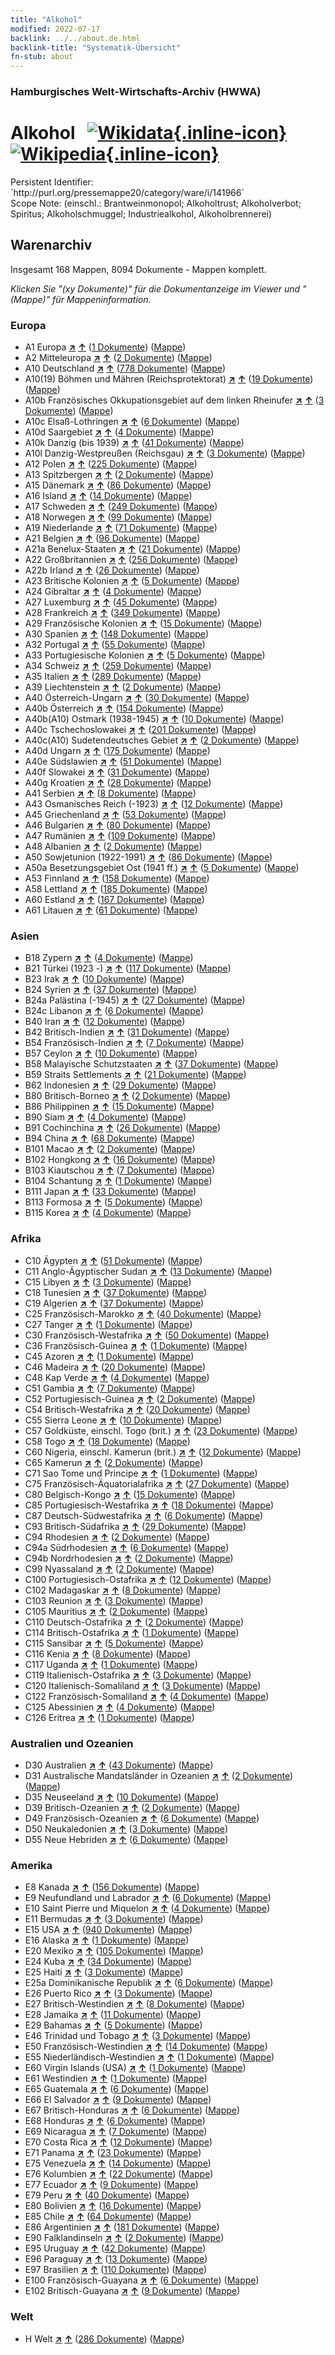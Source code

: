 ```yaml
---
title: "Alkohol"
modified: 2022-07-17
backlink: ../../about.de.html
backlink-title: "Systematik-Übersicht"
fn-stub: about
---
```


### Hamburgisches Welt-Wirtschafts-Archiv (HWWA)

# Alkohol &#160; [![Wikidata](/images/Wikidata-logo.svg "Wikidata"){.inline-icon}](http://www.wikidata.org/entity/Q154) [![Wikipedia](/images/Wikipedia-W.svg "Wikipedia"){.inline-icon}](https://de.wikipedia.org/wiki/Alkoholisches_Getr%C3%A4nk)

<div class="hint">Persistent Identifier: `http://purl.org/pressemappe20/category/ware/i/141966`</div>

<div class="hint">
Scope Note: (einschl.: Brantweinmonopol; Alkoholtrust; Alkoholverbot; Spiritus; Alkoholschmuggel; Industriealkohol, Alkoholbrennerei)
</div>





## Warenarchiv




Insgesamt 168 Mappen, 8094 Dokumente - Mappen komplett.

_Klicken Sie "(xy Dokumente)" für die Dokumentanzeige im Viewer und "(Mappe)" für Mappeninformation._




### Europa

- A1 Europa [**&nearr;**](../../../geo/i/140892/about.de.html "Europa (alle Mappen)") [**&uarr;**](../../../geo/about.de.html#A1 "Ländersystematik") (<a href="https://pm20.zbw.eu/iiifview/folder/wa/141966,140892" title="über: Alkohol : Europa" target="_blank">1 Dokumente</a>) ([Mappe](../../../../folder/wa/1419xx/141966/1408xx/140892/about.de.html))
- A2 Mitteleuropa [**&nearr;**](../../../geo/i/140895/about.de.html "Mitteleuropa (alle Mappen)") [**&uarr;**](../../../geo/about.de.html#A2 "Ländersystematik") (<a href="https://pm20.zbw.eu/iiifview/folder/wa/141966,140895" title="über: Alkohol : Mitteleuropa" target="_blank">2 Dokumente</a>) ([Mappe](../../../../folder/wa/1419xx/141966/1408xx/140895/about.de.html))
- A10 Deutschland [**&nearr;**](../../../geo/i/126128/about.de.html "Deutschland (alle Mappen)") [**&uarr;**](../../../geo/about.de.html#A10 "Ländersystematik") (<a href="https://pm20.zbw.eu/iiifview/folder/wa/141966,126128" title="über: Alkohol : Deutschland" target="_blank">778 Dokumente</a>) ([Mappe](../../../../folder/wa/1419xx/141966/1261xx/126128/about.de.html))
- A10(19) Böhmen und Mähren (Reichsprotektorat) [**&nearr;**](../../../geo/i/140098/about.de.html "Böhmen und Mähren (Reichsprotektorat) (alle Mappen)") [**&uarr;**](../../../geo/about.de.html#A10(19) "Ländersystematik") (<a href="https://pm20.zbw.eu/iiifview/folder/wa/141966,140098" title="über: Alkohol : Böhmen und Mähren (Reichsprotektorat)" target="_blank">19 Dokumente</a>) ([Mappe](../../../../folder/wa/1419xx/141966/1400xx/140098/about.de.html))
- A10b Französisches Okkupationsgebiet auf dem linken Rheinufer [**&nearr;**](../../../geo/i/140934/about.de.html "Französisches Okkupationsgebiet auf dem linken Rheinufer (alle Mappen)") [**&uarr;**](../../../geo/about.de.html#A10b "Ländersystematik") (<a href="https://pm20.zbw.eu/iiifview/folder/wa/141966,140934" title="über: Alkohol : Französisches Okkupationsgebiet auf dem linken Rheinufer" target="_blank">3 Dokumente</a>) ([Mappe](../../../../folder/wa/1419xx/141966/1409xx/140934/about.de.html))
- A10c Elsaß-Lothringen [**&nearr;**](../../../geo/i/140937/about.de.html "Elsaß-Lothringen (alle Mappen)") [**&uarr;**](../../../geo/about.de.html#A10c "Ländersystematik") (<a href="https://pm20.zbw.eu/iiifview/folder/wa/141966,140937" title="über: Alkohol : Elsaß-Lothringen" target="_blank">6 Dokumente</a>) ([Mappe](../../../../folder/wa/1419xx/141966/1409xx/140937/about.de.html))
- A10d Saargebiet [**&nearr;**](../../../geo/i/140938/about.de.html "Saargebiet (alle Mappen)") [**&uarr;**](../../../geo/about.de.html#A10d "Ländersystematik") (<a href="https://pm20.zbw.eu/iiifview/folder/wa/141966,140938" title="über: Alkohol : Saargebiet" target="_blank">4 Dokumente</a>) ([Mappe](../../../../folder/wa/1419xx/141966/1409xx/140938/about.de.html))
- A10k Danzig (bis 1939) [**&nearr;**](../../../geo/i/140944/about.de.html "Danzig (bis 1939) (alle Mappen)") [**&uarr;**](../../../geo/about.de.html#A10k "Ländersystematik") (<a href="https://pm20.zbw.eu/iiifview/folder/wa/141966,140944" title="über: Alkohol : Danzig (bis 1939)" target="_blank">41 Dokumente</a>) ([Mappe](../../../../folder/wa/1419xx/141966/1409xx/140944/about.de.html))
- A10l Danzig-Westpreußen (Reichsgau) [**&nearr;**](../../../geo/i/140946/about.de.html "Danzig-Westpreußen (Reichsgau) (alle Mappen)") [**&uarr;**](../../../geo/about.de.html#A10l "Ländersystematik") (<a href="https://pm20.zbw.eu/iiifview/folder/wa/141966,140946" title="über: Alkohol : Danzig-Westpreußen (Reichsgau)" target="_blank">3 Dokumente</a>) ([Mappe](../../../../folder/wa/1419xx/141966/1409xx/140946/about.de.html))
- A12 Polen [**&nearr;**](../../../geo/i/140962/about.de.html "Polen (alle Mappen)") [**&uarr;**](../../../geo/about.de.html#A12 "Ländersystematik") (<a href="https://pm20.zbw.eu/iiifview/folder/wa/141966,140962" title="über: Alkohol : Polen" target="_blank">225 Dokumente</a>) ([Mappe](../../../../folder/wa/1419xx/141966/1409xx/140962/about.de.html))
- A13 Spitzbergen [**&nearr;**](../../../geo/i/140963/about.de.html "Spitzbergen (alle Mappen)") [**&uarr;**](../../../geo/about.de.html#A13 "Ländersystematik") (<a href="https://pm20.zbw.eu/iiifview/folder/wa/141966,140963" title="über: Alkohol : Spitzbergen" target="_blank">2 Dokumente</a>) ([Mappe](../../../../folder/wa/1419xx/141966/1409xx/140963/about.de.html))
- A15 Dänemark [**&nearr;**](../../../geo/i/141739/about.de.html "Dänemark (alle Mappen)") [**&uarr;**](../../../geo/about.de.html#A15 "Ländersystematik") (<a href="https://pm20.zbw.eu/iiifview/folder/wa/141966,141739" title="über: Alkohol : Dänemark" target="_blank">86 Dokumente</a>) ([Mappe](../../../../folder/wa/1419xx/141966/1417xx/141739/about.de.html))
- A16 Island [**&nearr;**](../../../geo/i/140967/about.de.html "Island (alle Mappen)") [**&uarr;**](../../../geo/about.de.html#A16 "Ländersystematik") (<a href="https://pm20.zbw.eu/iiifview/folder/wa/141966,140967" title="über: Alkohol : Island" target="_blank">14 Dokumente</a>) ([Mappe](../../../../folder/wa/1419xx/141966/1409xx/140967/about.de.html))
- A17 Schweden [**&nearr;**](../../../geo/i/140968/about.de.html "Schweden (alle Mappen)") [**&uarr;**](../../../geo/about.de.html#A17 "Ländersystematik") (<a href="https://pm20.zbw.eu/iiifview/folder/wa/141966,140968" title="über: Alkohol : Schweden" target="_blank">249 Dokumente</a>) ([Mappe](../../../../folder/wa/1419xx/141966/1409xx/140968/about.de.html))
- A18 Norwegen [**&nearr;**](../../../geo/i/140969/about.de.html "Norwegen (alle Mappen)") [**&uarr;**](../../../geo/about.de.html#A18 "Ländersystematik") (<a href="https://pm20.zbw.eu/iiifview/folder/wa/141966,140969" title="über: Alkohol : Norwegen" target="_blank">99 Dokumente</a>) ([Mappe](../../../../folder/wa/1419xx/141966/1409xx/140969/about.de.html))
- A19 Niederlande [**&nearr;**](../../../geo/i/140970/about.de.html "Niederlande (alle Mappen)") [**&uarr;**](../../../geo/about.de.html#A19 "Ländersystematik") (<a href="https://pm20.zbw.eu/iiifview/folder/wa/141966,140970" title="über: Alkohol : Niederlande" target="_blank">71 Dokumente</a>) ([Mappe](../../../../folder/wa/1419xx/141966/1409xx/140970/about.de.html))
- A21 Belgien [**&nearr;**](../../../geo/i/140972/about.de.html "Belgien (alle Mappen)") [**&uarr;**](../../../geo/about.de.html#A21 "Ländersystematik") (<a href="https://pm20.zbw.eu/iiifview/folder/wa/141966,140972" title="über: Alkohol : Belgien" target="_blank">96 Dokumente</a>) ([Mappe](../../../../folder/wa/1419xx/141966/1409xx/140972/about.de.html))
- A21a Benelux-Staaten [**&nearr;**](../../../geo/i/140973/about.de.html "Benelux-Staaten (alle Mappen)") [**&uarr;**](../../../geo/about.de.html#A21a "Ländersystematik") (<a href="https://pm20.zbw.eu/iiifview/folder/wa/141966,140973" title="über: Alkohol : Benelux-Staaten" target="_blank">21 Dokumente</a>) ([Mappe](../../../../folder/wa/1419xx/141966/1409xx/140973/about.de.html))
- A22 Großbritannien [**&nearr;**](../../../geo/i/140974/about.de.html "Großbritannien (alle Mappen)") [**&uarr;**](../../../geo/about.de.html#A22 "Ländersystematik") (<a href="https://pm20.zbw.eu/iiifview/folder/wa/141966,140974" title="über: Alkohol : Großbritannien" target="_blank">256 Dokumente</a>) ([Mappe](../../../../folder/wa/1419xx/141966/1409xx/140974/about.de.html))
- A22b Irland [**&nearr;**](../../../geo/i/140976/about.de.html "Irland (alle Mappen)") [**&uarr;**](../../../geo/about.de.html#A22b "Ländersystematik") (<a href="https://pm20.zbw.eu/iiifview/folder/wa/141966,140976" title="über: Alkohol : Irland" target="_blank">26 Dokumente</a>) ([Mappe](../../../../folder/wa/1419xx/141966/1409xx/140976/about.de.html))
- A23 Britische Kolonien [**&nearr;**](../../../geo/i/140978/about.de.html "Britische Kolonien (alle Mappen)") [**&uarr;**](../../../geo/about.de.html#A23 "Ländersystematik") (<a href="https://pm20.zbw.eu/iiifview/folder/wa/141966,140978" title="über: Alkohol : Britische Kolonien" target="_blank">5 Dokumente</a>) ([Mappe](../../../../folder/wa/1419xx/141966/1409xx/140978/about.de.html))
- A24 Gibraltar [**&nearr;**](../../../geo/i/140979/about.de.html "Gibraltar (alle Mappen)") [**&uarr;**](../../../geo/about.de.html#A24 "Ländersystematik") (<a href="https://pm20.zbw.eu/iiifview/folder/wa/141966,140979" title="über: Alkohol : Gibraltar" target="_blank">4 Dokumente</a>) ([Mappe](../../../../folder/wa/1419xx/141966/1409xx/140979/about.de.html))
- A27 Luxemburg [**&nearr;**](../../../geo/i/140981/about.de.html "Luxemburg (alle Mappen)") [**&uarr;**](../../../geo/about.de.html#A27 "Ländersystematik") (<a href="https://pm20.zbw.eu/iiifview/folder/wa/141966,140981" title="über: Alkohol : Luxemburg" target="_blank">45 Dokumente</a>) ([Mappe](../../../../folder/wa/1419xx/141966/1409xx/140981/about.de.html))
- A28 Frankreich [**&nearr;**](../../../geo/i/140982/about.de.html "Frankreich (alle Mappen)") [**&uarr;**](../../../geo/about.de.html#A28 "Ländersystematik") (<a href="https://pm20.zbw.eu/iiifview/folder/wa/141966,140982" title="über: Alkohol : Frankreich" target="_blank">349 Dokumente</a>) ([Mappe](../../../../folder/wa/1419xx/141966/1409xx/140982/about.de.html))
- A29 Französische Kolonien [**&nearr;**](../../../geo/i/140983/about.de.html "Französische Kolonien (alle Mappen)") [**&uarr;**](../../../geo/about.de.html#A29 "Ländersystematik") (<a href="https://pm20.zbw.eu/iiifview/folder/wa/141966,140983" title="über: Alkohol : Französische Kolonien" target="_blank">15 Dokumente</a>) ([Mappe](../../../../folder/wa/1419xx/141966/1409xx/140983/about.de.html))
- A30 Spanien [**&nearr;**](../../../geo/i/140984/about.de.html "Spanien (alle Mappen)") [**&uarr;**](../../../geo/about.de.html#A30 "Ländersystematik") (<a href="https://pm20.zbw.eu/iiifview/folder/wa/141966,140984" title="über: Alkohol : Spanien" target="_blank">148 Dokumente</a>) ([Mappe](../../../../folder/wa/1419xx/141966/1409xx/140984/about.de.html))
- A32 Portugal [**&nearr;**](../../../geo/i/140987/about.de.html "Portugal (alle Mappen)") [**&uarr;**](../../../geo/about.de.html#A32 "Ländersystematik") (<a href="https://pm20.zbw.eu/iiifview/folder/wa/141966,140987" title="über: Alkohol : Portugal" target="_blank">55 Dokumente</a>) ([Mappe](../../../../folder/wa/1419xx/141966/1409xx/140987/about.de.html))
- A33 Portugiesische Kolonien [**&nearr;**](../../../geo/i/140988/about.de.html "Portugiesische Kolonien (alle Mappen)") [**&uarr;**](../../../geo/about.de.html#A33 "Ländersystematik") (<a href="https://pm20.zbw.eu/iiifview/folder/wa/141966,140988" title="über: Alkohol : Portugiesische Kolonien" target="_blank">5 Dokumente</a>) ([Mappe](../../../../folder/wa/1419xx/141966/1409xx/140988/about.de.html))
- A34 Schweiz [**&nearr;**](../../../geo/i/141007/about.de.html "Schweiz (alle Mappen)") [**&uarr;**](../../../geo/about.de.html#A34 "Ländersystematik") (<a href="https://pm20.zbw.eu/iiifview/folder/wa/141966,141007" title="über: Alkohol : Schweiz" target="_blank">259 Dokumente</a>) ([Mappe](../../../../folder/wa/1419xx/141966/1410xx/141007/about.de.html))
- A35 Italien [**&nearr;**](../../../geo/i/141008/about.de.html "Italien (alle Mappen)") [**&uarr;**](../../../geo/about.de.html#A35 "Ländersystematik") (<a href="https://pm20.zbw.eu/iiifview/folder/wa/141966,141008" title="über: Alkohol : Italien" target="_blank">289 Dokumente</a>) ([Mappe](../../../../folder/wa/1419xx/141966/1410xx/141008/about.de.html))
- A39 Liechtenstein [**&nearr;**](../../../geo/i/141016/about.de.html "Liechtenstein (alle Mappen)") [**&uarr;**](../../../geo/about.de.html#A39 "Ländersystematik") (<a href="https://pm20.zbw.eu/iiifview/folder/wa/141966,141016" title="über: Alkohol : Liechtenstein" target="_blank">2 Dokumente</a>) ([Mappe](../../../../folder/wa/1419xx/141966/1410xx/141016/about.de.html))
- A40 Österreich-Ungarn [**&nearr;**](../../../geo/i/126127/about.de.html "Österreich-Ungarn (alle Mappen)") [**&uarr;**](../../../geo/about.de.html#A40 "Ländersystematik") (<a href="https://pm20.zbw.eu/iiifview/folder/wa/141966,126127" title="über: Alkohol : Österreich-Ungarn" target="_blank">30 Dokumente</a>) ([Mappe](../../../../folder/wa/1419xx/141966/1261xx/126127/about.de.html))
- A40b Österreich [**&nearr;**](../../../geo/i/141731/about.de.html "Österreich (alle Mappen)") [**&uarr;**](../../../geo/about.de.html#A40b "Ländersystematik") (<a href="https://pm20.zbw.eu/iiifview/folder/wa/141966,141731" title="über: Alkohol : Österreich" target="_blank">154 Dokumente</a>) ([Mappe](../../../../folder/wa/1419xx/141966/1417xx/141731/about.de.html))
- A40b(A10) Ostmark (1938-1945) [**&nearr;**](../../../geo/i/163025/about.de.html "Ostmark (1938-1945) (alle Mappen)") [**&uarr;**](../../../geo/about.de.html#A40b(A10) "Ländersystematik") (<a href="https://pm20.zbw.eu/iiifview/folder/wa/141966,163025" title="über: Alkohol : Ostmark (1938-1945)" target="_blank">10 Dokumente</a>) ([Mappe](../../../../folder/wa/1419xx/141966/1630xx/163025/about.de.html))
- A40c Tschechoslowakei [**&nearr;**](../../../geo/i/141022/about.de.html "Tschechoslowakei (alle Mappen)") [**&uarr;**](../../../geo/about.de.html#A40c "Ländersystematik") (<a href="https://pm20.zbw.eu/iiifview/folder/wa/141966,141022" title="über: Alkohol : Tschechoslowakei" target="_blank">201 Dokumente</a>) ([Mappe](../../../../folder/wa/1419xx/141966/1410xx/141022/about.de.html))
- A40c(A10) Sudetendeutsches Gebiet [**&nearr;**](../../../geo/i/141023/about.de.html "Sudetendeutsches Gebiet (alle Mappen)") [**&uarr;**](../../../geo/about.de.html#A40c(A10) "Ländersystematik") (<a href="https://pm20.zbw.eu/iiifview/folder/wa/141966,141023" title="über: Alkohol : Sudetendeutsches Gebiet" target="_blank">2 Dokumente</a>) ([Mappe](../../../../folder/wa/1419xx/141966/1410xx/141023/about.de.html))
- A40d Ungarn [**&nearr;**](../../../geo/i/141025/about.de.html "Ungarn (alle Mappen)") [**&uarr;**](../../../geo/about.de.html#A40d "Ländersystematik") (<a href="https://pm20.zbw.eu/iiifview/folder/wa/141966,141025" title="über: Alkohol : Ungarn" target="_blank">175 Dokumente</a>) ([Mappe](../../../../folder/wa/1419xx/141966/1410xx/141025/about.de.html))
- A40e Südslawien [**&nearr;**](../../../geo/i/141028/about.de.html "Südslawien (alle Mappen)") [**&uarr;**](../../../geo/about.de.html#A40e "Ländersystematik") (<a href="https://pm20.zbw.eu/iiifview/folder/wa/141966,141028" title="über: Alkohol : Südslawien" target="_blank">51 Dokumente</a>) ([Mappe](../../../../folder/wa/1419xx/141966/1410xx/141028/about.de.html))
- A40f Slowakei [**&nearr;**](../../../geo/i/141029/about.de.html "Slowakei (alle Mappen)") [**&uarr;**](../../../geo/about.de.html#A40f "Ländersystematik") (<a href="https://pm20.zbw.eu/iiifview/folder/wa/141966,141029" title="über: Alkohol : Slowakei" target="_blank">31 Dokumente</a>) ([Mappe](../../../../folder/wa/1419xx/141966/1410xx/141029/about.de.html))
- A40g Kroatien [**&nearr;**](../../../geo/i/141030/about.de.html "Kroatien (alle Mappen)") [**&uarr;**](../../../geo/about.de.html#A40g "Ländersystematik") (<a href="https://pm20.zbw.eu/iiifview/folder/wa/141966,141030" title="über: Alkohol : Kroatien" target="_blank">28 Dokumente</a>) ([Mappe](../../../../folder/wa/1419xx/141966/1410xx/141030/about.de.html))
- A41 Serbien [**&nearr;**](../../../geo/i/141032/about.de.html "Serbien (alle Mappen)") [**&uarr;**](../../../geo/about.de.html#A41 "Ländersystematik") (<a href="https://pm20.zbw.eu/iiifview/folder/wa/141966,141032" title="über: Alkohol : Serbien" target="_blank">8 Dokumente</a>) ([Mappe](../../../../folder/wa/1419xx/141966/1410xx/141032/about.de.html))
- A43 Osmanisches Reich (-1923) [**&nearr;**](../../../geo/i/141034/about.de.html "Osmanisches Reich (-1923) (alle Mappen)") [**&uarr;**](../../../geo/about.de.html#A43 "Ländersystematik") (<a href="https://pm20.zbw.eu/iiifview/folder/wa/141966,141034" title="über: Alkohol : Osmanisches Reich (-1923)" target="_blank">12 Dokumente</a>) ([Mappe](../../../../folder/wa/1419xx/141966/1410xx/141034/about.de.html))
- A45 Griechenland [**&nearr;**](../../../geo/i/141037/about.de.html "Griechenland (alle Mappen)") [**&uarr;**](../../../geo/about.de.html#A45 "Ländersystematik") (<a href="https://pm20.zbw.eu/iiifview/folder/wa/141966,141037" title="über: Alkohol : Griechenland" target="_blank">53 Dokumente</a>) ([Mappe](../../../../folder/wa/1419xx/141966/1410xx/141037/about.de.html))
- A46 Bulgarien [**&nearr;**](../../../geo/i/141039/about.de.html "Bulgarien (alle Mappen)") [**&uarr;**](../../../geo/about.de.html#A46 "Ländersystematik") (<a href="https://pm20.zbw.eu/iiifview/folder/wa/141966,141039" title="über: Alkohol : Bulgarien" target="_blank">80 Dokumente</a>) ([Mappe](../../../../folder/wa/1419xx/141966/1410xx/141039/about.de.html))
- A47 Rumänien [**&nearr;**](../../../geo/i/141040/about.de.html "Rumänien (alle Mappen)") [**&uarr;**](../../../geo/about.de.html#A47 "Ländersystematik") (<a href="https://pm20.zbw.eu/iiifview/folder/wa/141966,141040" title="über: Alkohol : Rumänien" target="_blank">109 Dokumente</a>) ([Mappe](../../../../folder/wa/1419xx/141966/1410xx/141040/about.de.html))
- A48 Albanien [**&nearr;**](../../../geo/i/141041/about.de.html "Albanien (alle Mappen)") [**&uarr;**](../../../geo/about.de.html#A48 "Ländersystematik") (<a href="https://pm20.zbw.eu/iiifview/folder/wa/141966,141041" title="über: Alkohol : Albanien" target="_blank">2 Dokumente</a>) ([Mappe](../../../../folder/wa/1419xx/141966/1410xx/141041/about.de.html))
- A50 Sowjetunion (1922-1991) [**&nearr;**](../../../geo/i/141043/about.de.html "Sowjetunion (1922-1991) (alle Mappen)") [**&uarr;**](../../../geo/about.de.html#A50 "Ländersystematik") (<a href="https://pm20.zbw.eu/iiifview/folder/wa/141966,141043" title="über: Alkohol : Sowjetunion (1922-1991)" target="_blank">86 Dokumente</a>) ([Mappe](../../../../folder/wa/1419xx/141966/1410xx/141043/about.de.html))
- A50a Besetzungsgebiet Ost (1941 ff.) [**&nearr;**](../../../geo/i/141044/about.de.html "Besetzungsgebiet Ost (1941 ff.) (alle Mappen)") [**&uarr;**](../../../geo/about.de.html#A50a "Ländersystematik") (<a href="https://pm20.zbw.eu/iiifview/folder/wa/141966,141044" title="über: Alkohol : Besetzungsgebiet Ost (1941 ff.)" target="_blank">5 Dokumente</a>) ([Mappe](../../../../folder/wa/1419xx/141966/1410xx/141044/about.de.html))
- A53 Finnland [**&nearr;**](../../../geo/i/141046/about.de.html "Finnland (alle Mappen)") [**&uarr;**](../../../geo/about.de.html#A53 "Ländersystematik") (<a href="https://pm20.zbw.eu/iiifview/folder/wa/141966,141046" title="über: Alkohol : Finnland" target="_blank">158 Dokumente</a>) ([Mappe](../../../../folder/wa/1419xx/141966/1410xx/141046/about.de.html))
- A58 Lettland [**&nearr;**](../../../geo/i/141050/about.de.html "Lettland (alle Mappen)") [**&uarr;**](../../../geo/about.de.html#A58 "Ländersystematik") (<a href="https://pm20.zbw.eu/iiifview/folder/wa/141966,141050" title="über: Alkohol : Lettland" target="_blank">185 Dokumente</a>) ([Mappe](../../../../folder/wa/1419xx/141966/1410xx/141050/about.de.html))
- A60 Estland [**&nearr;**](../../../geo/i/141052/about.de.html "Estland (alle Mappen)") [**&uarr;**](../../../geo/about.de.html#A60 "Ländersystematik") (<a href="https://pm20.zbw.eu/iiifview/folder/wa/141966,141052" title="über: Alkohol : Estland" target="_blank">167 Dokumente</a>) ([Mappe](../../../../folder/wa/1419xx/141966/1410xx/141052/about.de.html))
- A61 Litauen [**&nearr;**](../../../geo/i/141053/about.de.html "Litauen (alle Mappen)") [**&uarr;**](../../../geo/about.de.html#A61 "Ländersystematik") (<a href="https://pm20.zbw.eu/iiifview/folder/wa/141966,141053" title="über: Alkohol : Litauen" target="_blank">61 Dokumente</a>) ([Mappe](../../../../folder/wa/1419xx/141966/1410xx/141053/about.de.html))

### Asien

- B18 Zypern [**&nearr;**](../../../geo/i/141079/about.de.html "Zypern (alle Mappen)") [**&uarr;**](../../../geo/about.de.html#B18 "Ländersystematik") (<a href="https://pm20.zbw.eu/iiifview/folder/wa/141966,141079" title="über: Alkohol : Zypern" target="_blank">4 Dokumente</a>) ([Mappe](../../../../folder/wa/1419xx/141966/1410xx/141079/about.de.html))
- B21 Türkei (1923 -) [**&nearr;**](../../../geo/i/141111/about.de.html "Türkei (1923 -) (alle Mappen)") [**&uarr;**](../../../geo/about.de.html#B21 "Ländersystematik") (<a href="https://pm20.zbw.eu/iiifview/folder/wa/141966,141111" title="über: Alkohol : Türkei (1923 -)" target="_blank">117 Dokumente</a>) ([Mappe](../../../../folder/wa/1419xx/141966/1411xx/141111/about.de.html))
- B23 Irak [**&nearr;**](../../../geo/i/141113/about.de.html "Irak (alle Mappen)") [**&uarr;**](../../../geo/about.de.html#B23 "Ländersystematik") (<a href="https://pm20.zbw.eu/iiifview/folder/wa/141966,141113" title="über: Alkohol : Irak" target="_blank">10 Dokumente</a>) ([Mappe](../../../../folder/wa/1419xx/141966/1411xx/141113/about.de.html))
- B24 Syrien [**&nearr;**](../../../geo/i/141114/about.de.html "Syrien (alle Mappen)") [**&uarr;**](../../../geo/about.de.html#B24 "Ländersystematik") (<a href="https://pm20.zbw.eu/iiifview/folder/wa/141966,141114" title="über: Alkohol : Syrien" target="_blank">37 Dokumente</a>) ([Mappe](../../../../folder/wa/1419xx/141966/1411xx/141114/about.de.html))
- B24a Palästina (-1945) [**&nearr;**](../../../geo/i/141115/about.de.html "Palästina (-1945) (alle Mappen)") [**&uarr;**](../../../geo/about.de.html#B24a "Ländersystematik") (<a href="https://pm20.zbw.eu/iiifview/folder/wa/141966,141115" title="über: Alkohol : Palästina (-1945)" target="_blank">27 Dokumente</a>) ([Mappe](../../../../folder/wa/1419xx/141966/1411xx/141115/about.de.html))
- B24c Libanon [**&nearr;**](../../../geo/i/141117/about.de.html "Libanon (alle Mappen)") [**&uarr;**](../../../geo/about.de.html#B24c "Ländersystematik") (<a href="https://pm20.zbw.eu/iiifview/folder/wa/141966,141117" title="über: Alkohol : Libanon" target="_blank">6 Dokumente</a>) ([Mappe](../../../../folder/wa/1419xx/141966/1411xx/141117/about.de.html))
- B40 Iran [**&nearr;**](../../../geo/i/141186/about.de.html "Iran (alle Mappen)") [**&uarr;**](../../../geo/about.de.html#B40 "Ländersystematik") (<a href="https://pm20.zbw.eu/iiifview/folder/wa/141966,141186" title="über: Alkohol : Iran" target="_blank">12 Dokumente</a>) ([Mappe](../../../../folder/wa/1419xx/141966/1411xx/141186/about.de.html))
- B42 Britisch-Indien [**&nearr;**](../../../geo/i/141189/about.de.html "Britisch-Indien (alle Mappen)") [**&uarr;**](../../../geo/about.de.html#B42 "Ländersystematik") (<a href="https://pm20.zbw.eu/iiifview/folder/wa/141966,141189" title="über: Alkohol : Britisch-Indien" target="_blank">31 Dokumente</a>) ([Mappe](../../../../folder/wa/1419xx/141966/1411xx/141189/about.de.html))
- B54 Französisch-Indien [**&nearr;**](../../../geo/i/141200/about.de.html "Französisch-Indien (alle Mappen)") [**&uarr;**](../../../geo/about.de.html#B54 "Ländersystematik") (<a href="https://pm20.zbw.eu/iiifview/folder/wa/141966,141200" title="über: Alkohol : Französisch-Indien" target="_blank">7 Dokumente</a>) ([Mappe](../../../../folder/wa/1419xx/141966/1412xx/141200/about.de.html))
- B57 Ceylon [**&nearr;**](../../../geo/i/141204/about.de.html "Ceylon (alle Mappen)") [**&uarr;**](../../../geo/about.de.html#B57 "Ländersystematik") (<a href="https://pm20.zbw.eu/iiifview/folder/wa/141966,141204" title="über: Alkohol : Ceylon" target="_blank">10 Dokumente</a>) ([Mappe](../../../../folder/wa/1419xx/141966/1412xx/141204/about.de.html))
- B58 Malayische Schutzstaaten [**&nearr;**](../../../geo/i/141206/about.de.html "Malayische Schutzstaaten (alle Mappen)") [**&uarr;**](../../../geo/about.de.html#B58 "Ländersystematik") (<a href="https://pm20.zbw.eu/iiifview/folder/wa/141966,141206" title="über: Alkohol : Malayische Schutzstaaten" target="_blank">37 Dokumente</a>) ([Mappe](../../../../folder/wa/1419xx/141966/1412xx/141206/about.de.html))
- B59 Straits Settlements [**&nearr;**](../../../geo/i/141211/about.de.html "Straits Settlements (alle Mappen)") [**&uarr;**](../../../geo/about.de.html#B59 "Ländersystematik") (<a href="https://pm20.zbw.eu/iiifview/folder/wa/141966,141211" title="über: Alkohol : Straits Settlements" target="_blank">21 Dokumente</a>) ([Mappe](../../../../folder/wa/1419xx/141966/1412xx/141211/about.de.html))
- B62 Indonesien [**&nearr;**](../../../geo/i/141218/about.de.html "Indonesien (alle Mappen)") [**&uarr;**](../../../geo/about.de.html#B62 "Ländersystematik") (<a href="https://pm20.zbw.eu/iiifview/folder/wa/141966,141218" title="über: Alkohol : Indonesien" target="_blank">29 Dokumente</a>) ([Mappe](../../../../folder/wa/1419xx/141966/1412xx/141218/about.de.html))
- B80 Britisch-Borneo [**&nearr;**](../../../geo/i/141231/about.de.html "Britisch-Borneo (alle Mappen)") [**&uarr;**](../../../geo/about.de.html#B80 "Ländersystematik") (<a href="https://pm20.zbw.eu/iiifview/folder/wa/141966,141231" title="über: Alkohol : Britisch-Borneo" target="_blank">2 Dokumente</a>) ([Mappe](../../../../folder/wa/1419xx/141966/1412xx/141231/about.de.html))
- B86 Philippinen [**&nearr;**](../../../geo/i/141240/about.de.html "Philippinen (alle Mappen)") [**&uarr;**](../../../geo/about.de.html#B86 "Ländersystematik") (<a href="https://pm20.zbw.eu/iiifview/folder/wa/141966,141240" title="über: Alkohol : Philippinen" target="_blank">15 Dokumente</a>) ([Mappe](../../../../folder/wa/1419xx/141966/1412xx/141240/about.de.html))
- B90 Siam [**&nearr;**](../../../geo/i/141242/about.de.html "Siam (alle Mappen)") [**&uarr;**](../../../geo/about.de.html#B90 "Ländersystematik") (<a href="https://pm20.zbw.eu/iiifview/folder/wa/141966,141242" title="über: Alkohol : Siam" target="_blank">4 Dokumente</a>) ([Mappe](../../../../folder/wa/1419xx/141966/1412xx/141242/about.de.html))
- B91 Cochinchina [**&nearr;**](../../../geo/i/141243/about.de.html "Cochinchina (alle Mappen)") [**&uarr;**](../../../geo/about.de.html#B91 "Ländersystematik") (<a href="https://pm20.zbw.eu/iiifview/folder/wa/141966,141243" title="über: Alkohol : Cochinchina" target="_blank">26 Dokumente</a>) ([Mappe](../../../../folder/wa/1419xx/141966/1412xx/141243/about.de.html))
- B94 China [**&nearr;**](../../../geo/i/141253/about.de.html "China (alle Mappen)") [**&uarr;**](../../../geo/about.de.html#B94 "Ländersystematik") (<a href="https://pm20.zbw.eu/iiifview/folder/wa/141966,141253" title="über: Alkohol : China" target="_blank">68 Dokumente</a>) ([Mappe](../../../../folder/wa/1419xx/141966/1412xx/141253/about.de.html))
- B101 Macao [**&nearr;**](../../../geo/i/141267/about.de.html "Macao (alle Mappen)") [**&uarr;**](../../../geo/about.de.html#B101 "Ländersystematik") (<a href="https://pm20.zbw.eu/iiifview/folder/wa/141966,141267" title="über: Alkohol : Macao" target="_blank">2 Dokumente</a>) ([Mappe](../../../../folder/wa/1419xx/141966/1412xx/141267/about.de.html))
- B102 Hongkong [**&nearr;**](../../../geo/i/141268/about.de.html "Hongkong (alle Mappen)") [**&uarr;**](../../../geo/about.de.html#B102 "Ländersystematik") (<a href="https://pm20.zbw.eu/iiifview/folder/wa/141966,141268" title="über: Alkohol : Hongkong" target="_blank">16 Dokumente</a>) ([Mappe](../../../../folder/wa/1419xx/141966/1412xx/141268/about.de.html))
- B103 Kiautschou [**&nearr;**](../../../geo/i/126163/about.de.html "Kiautschou (alle Mappen)") [**&uarr;**](../../../geo/about.de.html#B103 "Ländersystematik") (<a href="https://pm20.zbw.eu/iiifview/folder/wa/141966,126163" title="über: Alkohol : Kiautschou" target="_blank">7 Dokumente</a>) ([Mappe](../../../../folder/wa/1419xx/141966/1261xx/126163/about.de.html))
- B104 Schantung [**&nearr;**](../../../geo/i/141269/about.de.html "Schantung (alle Mappen)") [**&uarr;**](../../../geo/about.de.html#B104 "Ländersystematik") (<a href="https://pm20.zbw.eu/iiifview/folder/wa/141966,141269" title="über: Alkohol : Schantung" target="_blank">1 Dokumente</a>) ([Mappe](../../../../folder/wa/1419xx/141966/1412xx/141269/about.de.html))
- B111 Japan [**&nearr;**](../../../geo/i/141272/about.de.html "Japan (alle Mappen)") [**&uarr;**](../../../geo/about.de.html#B111 "Ländersystematik") (<a href="https://pm20.zbw.eu/iiifview/folder/wa/141966,141272" title="über: Alkohol : Japan" target="_blank">33 Dokumente</a>) ([Mappe](../../../../folder/wa/1419xx/141966/1412xx/141272/about.de.html))
- B113 Formosa [**&nearr;**](../../../geo/i/141274/about.de.html "Formosa (alle Mappen)") [**&uarr;**](../../../geo/about.de.html#B113 "Ländersystematik") (<a href="https://pm20.zbw.eu/iiifview/folder/wa/141966,141274" title="über: Alkohol : Formosa" target="_blank">5 Dokumente</a>) ([Mappe](../../../../folder/wa/1419xx/141966/1412xx/141274/about.de.html))
- B115 Korea [**&nearr;**](../../../geo/i/141276/about.de.html "Korea (alle Mappen)") [**&uarr;**](../../../geo/about.de.html#B115 "Ländersystematik") (<a href="https://pm20.zbw.eu/iiifview/folder/wa/141966,141276" title="über: Alkohol : Korea" target="_blank">4 Dokumente</a>) ([Mappe](../../../../folder/wa/1419xx/141966/1412xx/141276/about.de.html))

### Afrika

- C10 Ägypten [**&nearr;**](../../../geo/i/141336/about.de.html "Ägypten (alle Mappen)") [**&uarr;**](../../../geo/about.de.html#C10 "Ländersystematik") (<a href="https://pm20.zbw.eu/iiifview/folder/wa/141966,141336" title="über: Alkohol : Ägypten" target="_blank">51 Dokumente</a>) ([Mappe](../../../../folder/wa/1419xx/141966/1413xx/141336/about.de.html))
- C11 Anglo-Ägyptischer Sudan [**&nearr;**](../../../geo/i/141338/about.de.html "Anglo-Ägyptischer Sudan (alle Mappen)") [**&uarr;**](../../../geo/about.de.html#C11 "Ländersystematik") (<a href="https://pm20.zbw.eu/iiifview/folder/wa/141966,141338" title="über: Alkohol : Anglo-Ägyptischer Sudan" target="_blank">13 Dokumente</a>) ([Mappe](../../../../folder/wa/1419xx/141966/1413xx/141338/about.de.html))
- C15 Libyen [**&nearr;**](../../../geo/i/141339/about.de.html "Libyen (alle Mappen)") [**&uarr;**](../../../geo/about.de.html#C15 "Ländersystematik") (<a href="https://pm20.zbw.eu/iiifview/folder/wa/141966,141339" title="über: Alkohol : Libyen" target="_blank">3 Dokumente</a>) ([Mappe](../../../../folder/wa/1419xx/141966/1413xx/141339/about.de.html))
- C18 Tunesien [**&nearr;**](../../../geo/i/141353/about.de.html "Tunesien (alle Mappen)") [**&uarr;**](../../../geo/about.de.html#C18 "Ländersystematik") (<a href="https://pm20.zbw.eu/iiifview/folder/wa/141966,141353" title="über: Alkohol : Tunesien" target="_blank">37 Dokumente</a>) ([Mappe](../../../../folder/wa/1419xx/141966/1413xx/141353/about.de.html))
- C19 Algerien [**&nearr;**](../../../geo/i/141354/about.de.html "Algerien (alle Mappen)") [**&uarr;**](../../../geo/about.de.html#C19 "Ländersystematik") (<a href="https://pm20.zbw.eu/iiifview/folder/wa/141966,141354" title="über: Alkohol : Algerien" target="_blank">37 Dokumente</a>) ([Mappe](../../../../folder/wa/1419xx/141966/1413xx/141354/about.de.html))
- C25 Französisch-Marokko [**&nearr;**](../../../geo/i/141358/about.de.html "Französisch-Marokko (alle Mappen)") [**&uarr;**](../../../geo/about.de.html#C25 "Ländersystematik") (<a href="https://pm20.zbw.eu/iiifview/folder/wa/141966,141358" title="über: Alkohol : Französisch-Marokko" target="_blank">40 Dokumente</a>) ([Mappe](../../../../folder/wa/1419xx/141966/1413xx/141358/about.de.html))
- C27 Tanger [**&nearr;**](../../../geo/i/141360/about.de.html "Tanger (alle Mappen)") [**&uarr;**](../../../geo/about.de.html#C27 "Ländersystematik") (<a href="https://pm20.zbw.eu/iiifview/folder/wa/141966,141360" title="über: Alkohol : Tanger" target="_blank">1 Dokumente</a>) ([Mappe](../../../../folder/wa/1419xx/141966/1413xx/141360/about.de.html))
- C30 Französisch-Westafrika [**&nearr;**](../../../geo/i/141361/about.de.html "Französisch-Westafrika (alle Mappen)") [**&uarr;**](../../../geo/about.de.html#C30 "Ländersystematik") (<a href="https://pm20.zbw.eu/iiifview/folder/wa/141966,141361" title="über: Alkohol : Französisch-Westafrika" target="_blank">50 Dokumente</a>) ([Mappe](../../../../folder/wa/1419xx/141966/1413xx/141361/about.de.html))
- C36 Französisch-Guinea [**&nearr;**](../../../geo/i/141375/about.de.html "Französisch-Guinea (alle Mappen)") [**&uarr;**](../../../geo/about.de.html#C36 "Ländersystematik") (<a href="https://pm20.zbw.eu/iiifview/folder/wa/141966,141375" title="über: Alkohol : Französisch-Guinea" target="_blank">1 Dokumente</a>) ([Mappe](../../../../folder/wa/1419xx/141966/1413xx/141375/about.de.html))
- C45 Azoren [**&nearr;**](../../../geo/i/141392/about.de.html "Azoren (alle Mappen)") [**&uarr;**](../../../geo/about.de.html#C45 "Ländersystematik") (<a href="https://pm20.zbw.eu/iiifview/folder/wa/141966,141392" title="über: Alkohol : Azoren" target="_blank">1 Dokumente</a>) ([Mappe](../../../../folder/wa/1419xx/141966/1413xx/141392/about.de.html))
- C46 Madeira [**&nearr;**](../../../geo/i/141394/about.de.html "Madeira (alle Mappen)") [**&uarr;**](../../../geo/about.de.html#C46 "Ländersystematik") (<a href="https://pm20.zbw.eu/iiifview/folder/wa/141966,141394" title="über: Alkohol : Madeira" target="_blank">20 Dokumente</a>) ([Mappe](../../../../folder/wa/1419xx/141966/1413xx/141394/about.de.html))
- C48 Kap Verde [**&nearr;**](../../../geo/i/141396/about.de.html "Kap Verde (alle Mappen)") [**&uarr;**](../../../geo/about.de.html#C48 "Ländersystematik") (<a href="https://pm20.zbw.eu/iiifview/folder/wa/141966,141396" title="über: Alkohol : Kap Verde" target="_blank">4 Dokumente</a>) ([Mappe](../../../../folder/wa/1419xx/141966/1413xx/141396/about.de.html))
- C51 Gambia [**&nearr;**](../../../geo/i/141400/about.de.html "Gambia (alle Mappen)") [**&uarr;**](../../../geo/about.de.html#C51 "Ländersystematik") (<a href="https://pm20.zbw.eu/iiifview/folder/wa/141966,141400" title="über: Alkohol : Gambia" target="_blank">7 Dokumente</a>) ([Mappe](../../../../folder/wa/1419xx/141966/1414xx/141400/about.de.html))
- C52 Portugiesisch-Guinea [**&nearr;**](../../../geo/i/141401/about.de.html "Portugiesisch-Guinea (alle Mappen)") [**&uarr;**](../../../geo/about.de.html#C52 "Ländersystematik") (<a href="https://pm20.zbw.eu/iiifview/folder/wa/141966,141401" title="über: Alkohol : Portugiesisch-Guinea" target="_blank">2 Dokumente</a>) ([Mappe](../../../../folder/wa/1419xx/141966/1414xx/141401/about.de.html))
- C54 Britisch-Westafrika [**&nearr;**](../../../geo/i/141402/about.de.html "Britisch-Westafrika (alle Mappen)") [**&uarr;**](../../../geo/about.de.html#C54 "Ländersystematik") (<a href="https://pm20.zbw.eu/iiifview/folder/wa/141966,141402" title="über: Alkohol : Britisch-Westafrika" target="_blank">20 Dokumente</a>) ([Mappe](../../../../folder/wa/1419xx/141966/1414xx/141402/about.de.html))
- C55 Sierra Leone [**&nearr;**](../../../geo/i/141404/about.de.html "Sierra Leone (alle Mappen)") [**&uarr;**](../../../geo/about.de.html#C55 "Ländersystematik") (<a href="https://pm20.zbw.eu/iiifview/folder/wa/141966,141404" title="über: Alkohol : Sierra Leone" target="_blank">10 Dokumente</a>) ([Mappe](../../../../folder/wa/1419xx/141966/1414xx/141404/about.de.html))
- C57 Goldküste, einschl. Togo (brit.) [**&nearr;**](../../../geo/i/141406/about.de.html "Goldküste, einschl. Togo (brit.) (alle Mappen)") [**&uarr;**](../../../geo/about.de.html#C57 "Ländersystematik") (<a href="https://pm20.zbw.eu/iiifview/folder/wa/141966,141406" title="über: Alkohol : Goldküste, einschl. Togo (brit.)" target="_blank">23 Dokumente</a>) ([Mappe](../../../../folder/wa/1419xx/141966/1414xx/141406/about.de.html))
- C58 Togo [**&nearr;**](../../../geo/i/141408/about.de.html "Togo (alle Mappen)") [**&uarr;**](../../../geo/about.de.html#C58 "Ländersystematik") (<a href="https://pm20.zbw.eu/iiifview/folder/wa/141966,141408" title="über: Alkohol : Togo" target="_blank">18 Dokumente</a>) ([Mappe](../../../../folder/wa/1419xx/141966/1414xx/141408/about.de.html))
- C60 Nigeria, einschl. Kamerun (brit.) [**&nearr;**](../../../geo/i/141409/about.de.html "Nigeria, einschl. Kamerun (brit.) (alle Mappen)") [**&uarr;**](../../../geo/about.de.html#C60 "Ländersystematik") (<a href="https://pm20.zbw.eu/iiifview/folder/wa/141966,141409" title="über: Alkohol : Nigeria, einschl. Kamerun (brit.)" target="_blank">12 Dokumente</a>) ([Mappe](../../../../folder/wa/1419xx/141966/1414xx/141409/about.de.html))
- C65 Kamerun [**&nearr;**](../../../geo/i/141410/about.de.html "Kamerun (alle Mappen)") [**&uarr;**](../../../geo/about.de.html#C65 "Ländersystematik") (<a href="https://pm20.zbw.eu/iiifview/folder/wa/141966,141410" title="über: Alkohol : Kamerun" target="_blank">2 Dokumente</a>) ([Mappe](../../../../folder/wa/1419xx/141966/1414xx/141410/about.de.html))
- C71 Sao Tome und Principe [**&nearr;**](../../../geo/i/141413/about.de.html "Sao Tome und Principe (alle Mappen)") [**&uarr;**](../../../geo/about.de.html#C71 "Ländersystematik") (<a href="https://pm20.zbw.eu/iiifview/folder/wa/141966,141413" title="über: Alkohol : Sao Tome und Principe" target="_blank">1 Dokumente</a>) ([Mappe](../../../../folder/wa/1419xx/141966/1414xx/141413/about.de.html))
- C75 Französisch-Äquatorialafrika [**&nearr;**](../../../geo/i/141415/about.de.html "Französisch-Äquatorialafrika (alle Mappen)") [**&uarr;**](../../../geo/about.de.html#C75 "Ländersystematik") (<a href="https://pm20.zbw.eu/iiifview/folder/wa/141966,141415" title="über: Alkohol : Französisch-Äquatorialafrika" target="_blank">27 Dokumente</a>) ([Mappe](../../../../folder/wa/1419xx/141966/1414xx/141415/about.de.html))
- C80 Belgisch-Kongo [**&nearr;**](../../../geo/i/141444/about.de.html "Belgisch-Kongo (alle Mappen)") [**&uarr;**](../../../geo/about.de.html#C80 "Ländersystematik") (<a href="https://pm20.zbw.eu/iiifview/folder/wa/141966,141444" title="über: Alkohol : Belgisch-Kongo" target="_blank">15 Dokumente</a>) ([Mappe](../../../../folder/wa/1419xx/141966/1414xx/141444/about.de.html))
- C85 Portugiesisch-Westafrika [**&nearr;**](../../../geo/i/141449/about.de.html "Portugiesisch-Westafrika (alle Mappen)") [**&uarr;**](../../../geo/about.de.html#C85 "Ländersystematik") (<a href="https://pm20.zbw.eu/iiifview/folder/wa/141966,141449" title="über: Alkohol : Portugiesisch-Westafrika" target="_blank">18 Dokumente</a>) ([Mappe](../../../../folder/wa/1419xx/141966/1414xx/141449/about.de.html))
- C87 Deutsch-Südwestafrika [**&nearr;**](../../../geo/i/141450/about.de.html "Deutsch-Südwestafrika (alle Mappen)") [**&uarr;**](../../../geo/about.de.html#C87 "Ländersystematik") (<a href="https://pm20.zbw.eu/iiifview/folder/wa/141966,141450" title="über: Alkohol : Deutsch-Südwestafrika" target="_blank">6 Dokumente</a>) ([Mappe](../../../../folder/wa/1419xx/141966/1414xx/141450/about.de.html))
- C93 Britisch-Südafrika [**&nearr;**](../../../geo/i/141454/about.de.html "Britisch-Südafrika (alle Mappen)") [**&uarr;**](../../../geo/about.de.html#C93 "Ländersystematik") (<a href="https://pm20.zbw.eu/iiifview/folder/wa/141966,141454" title="über: Alkohol : Britisch-Südafrika" target="_blank">29 Dokumente</a>) ([Mappe](../../../../folder/wa/1419xx/141966/1414xx/141454/about.de.html))
- C94 Rhodesien [**&nearr;**](../../../geo/i/141456/about.de.html "Rhodesien (alle Mappen)") [**&uarr;**](../../../geo/about.de.html#C94 "Ländersystematik") (<a href="https://pm20.zbw.eu/iiifview/folder/wa/141966,141456" title="über: Alkohol : Rhodesien" target="_blank">2 Dokumente</a>) ([Mappe](../../../../folder/wa/1419xx/141966/1414xx/141456/about.de.html))
- C94a Südrhodesien [**&nearr;**](../../../geo/i/141457/about.de.html "Südrhodesien (alle Mappen)") [**&uarr;**](../../../geo/about.de.html#C94a "Ländersystematik") (<a href="https://pm20.zbw.eu/iiifview/folder/wa/141966,141457" title="über: Alkohol : Südrhodesien" target="_blank">6 Dokumente</a>) ([Mappe](../../../../folder/wa/1419xx/141966/1414xx/141457/about.de.html))
- C94b Nordrhodesien [**&nearr;**](../../../geo/i/141458/about.de.html "Nordrhodesien (alle Mappen)") [**&uarr;**](../../../geo/about.de.html#C94b "Ländersystematik") (<a href="https://pm20.zbw.eu/iiifview/folder/wa/141966,141458" title="über: Alkohol : Nordrhodesien" target="_blank">2 Dokumente</a>) ([Mappe](../../../../folder/wa/1419xx/141966/1414xx/141458/about.de.html))
- C99 Nyassaland [**&nearr;**](../../../geo/i/141462/about.de.html "Nyassaland (alle Mappen)") [**&uarr;**](../../../geo/about.de.html#C99 "Ländersystematik") (<a href="https://pm20.zbw.eu/iiifview/folder/wa/141966,141462" title="über: Alkohol : Nyassaland" target="_blank">2 Dokumente</a>) ([Mappe](../../../../folder/wa/1419xx/141966/1414xx/141462/about.de.html))
- C100 Portugiesisch-Ostafrika [**&nearr;**](../../../geo/i/141463/about.de.html "Portugiesisch-Ostafrika (alle Mappen)") [**&uarr;**](../../../geo/about.de.html#C100 "Ländersystematik") (<a href="https://pm20.zbw.eu/iiifview/folder/wa/141966,141463" title="über: Alkohol : Portugiesisch-Ostafrika" target="_blank">12 Dokumente</a>) ([Mappe](../../../../folder/wa/1419xx/141966/1414xx/141463/about.de.html))
- C102 Madagaskar [**&nearr;**](../../../geo/i/141464/about.de.html "Madagaskar (alle Mappen)") [**&uarr;**](../../../geo/about.de.html#C102 "Ländersystematik") (<a href="https://pm20.zbw.eu/iiifview/folder/wa/141966,141464" title="über: Alkohol : Madagaskar" target="_blank">8 Dokumente</a>) ([Mappe](../../../../folder/wa/1419xx/141966/1414xx/141464/about.de.html))
- C103 Reunion [**&nearr;**](../../../geo/i/141466/about.de.html "Reunion (alle Mappen)") [**&uarr;**](../../../geo/about.de.html#C103 "Ländersystematik") (<a href="https://pm20.zbw.eu/iiifview/folder/wa/141966,141466" title="über: Alkohol : Reunion" target="_blank">3 Dokumente</a>) ([Mappe](../../../../folder/wa/1419xx/141966/1414xx/141466/about.de.html))
- C105 Mauritius [**&nearr;**](../../../geo/i/141469/about.de.html "Mauritius (alle Mappen)") [**&uarr;**](../../../geo/about.de.html#C105 "Ländersystematik") (<a href="https://pm20.zbw.eu/iiifview/folder/wa/141966,141469" title="über: Alkohol : Mauritius" target="_blank">2 Dokumente</a>) ([Mappe](../../../../folder/wa/1419xx/141966/1414xx/141469/about.de.html))
- C110 Deutsch-Ostafrika [**&nearr;**](../../../geo/i/141471/about.de.html "Deutsch-Ostafrika (alle Mappen)") [**&uarr;**](../../../geo/about.de.html#C110 "Ländersystematik") (<a href="https://pm20.zbw.eu/iiifview/folder/wa/141966,141471" title="über: Alkohol : Deutsch-Ostafrika" target="_blank">2 Dokumente</a>) ([Mappe](../../../../folder/wa/1419xx/141966/1414xx/141471/about.de.html))
- C114 Britisch-Ostafrika [**&nearr;**](../../../geo/i/141473/about.de.html "Britisch-Ostafrika (alle Mappen)") [**&uarr;**](../../../geo/about.de.html#C114 "Ländersystematik") (<a href="https://pm20.zbw.eu/iiifview/folder/wa/141966,141473" title="über: Alkohol : Britisch-Ostafrika" target="_blank">1 Dokumente</a>) ([Mappe](../../../../folder/wa/1419xx/141966/1414xx/141473/about.de.html))
- C115 Sansibar [**&nearr;**](../../../geo/i/141474/about.de.html "Sansibar (alle Mappen)") [**&uarr;**](../../../geo/about.de.html#C115 "Ländersystematik") (<a href="https://pm20.zbw.eu/iiifview/folder/wa/141966,141474" title="über: Alkohol : Sansibar" target="_blank">5 Dokumente</a>) ([Mappe](../../../../folder/wa/1419xx/141966/1414xx/141474/about.de.html))
- C116 Kenia [**&nearr;**](../../../geo/i/141475/about.de.html "Kenia (alle Mappen)") [**&uarr;**](../../../geo/about.de.html#C116 "Ländersystematik") (<a href="https://pm20.zbw.eu/iiifview/folder/wa/141966,141475" title="über: Alkohol : Kenia" target="_blank">8 Dokumente</a>) ([Mappe](../../../../folder/wa/1419xx/141966/1414xx/141475/about.de.html))
- C117 Uganda [**&nearr;**](../../../geo/i/141476/about.de.html "Uganda (alle Mappen)") [**&uarr;**](../../../geo/about.de.html#C117 "Ländersystematik") (<a href="https://pm20.zbw.eu/iiifview/folder/wa/141966,141476" title="über: Alkohol : Uganda" target="_blank">1 Dokumente</a>) ([Mappe](../../../../folder/wa/1419xx/141966/1414xx/141476/about.de.html))
- C119 Italienisch-Ostafrika [**&nearr;**](../../../geo/i/141477/about.de.html "Italienisch-Ostafrika (alle Mappen)") [**&uarr;**](../../../geo/about.de.html#C119 "Ländersystematik") (<a href="https://pm20.zbw.eu/iiifview/folder/wa/141966,141477" title="über: Alkohol : Italienisch-Ostafrika" target="_blank">3 Dokumente</a>) ([Mappe](../../../../folder/wa/1419xx/141966/1414xx/141477/about.de.html))
- C120 Italienisch-Somaliland [**&nearr;**](../../../geo/i/141478/about.de.html "Italienisch-Somaliland (alle Mappen)") [**&uarr;**](../../../geo/about.de.html#C120 "Ländersystematik") (<a href="https://pm20.zbw.eu/iiifview/folder/wa/141966,141478" title="über: Alkohol : Italienisch-Somaliland" target="_blank">3 Dokumente</a>) ([Mappe](../../../../folder/wa/1419xx/141966/1414xx/141478/about.de.html))
- C122 Französisch-Somaliland [**&nearr;**](../../../geo/i/141479/about.de.html "Französisch-Somaliland (alle Mappen)") [**&uarr;**](../../../geo/about.de.html#C122 "Ländersystematik") (<a href="https://pm20.zbw.eu/iiifview/folder/wa/141966,141479" title="über: Alkohol : Französisch-Somaliland" target="_blank">4 Dokumente</a>) ([Mappe](../../../../folder/wa/1419xx/141966/1414xx/141479/about.de.html))
- C125 Abessinien [**&nearr;**](../../../geo/i/141482/about.de.html "Abessinien (alle Mappen)") [**&uarr;**](../../../geo/about.de.html#C125 "Ländersystematik") (<a href="https://pm20.zbw.eu/iiifview/folder/wa/141966,141482" title="über: Alkohol : Abessinien" target="_blank">4 Dokumente</a>) ([Mappe](../../../../folder/wa/1419xx/141966/1414xx/141482/about.de.html))
- C126 Eritrea [**&nearr;**](../../../geo/i/141483/about.de.html "Eritrea (alle Mappen)") [**&uarr;**](../../../geo/about.de.html#C126 "Ländersystematik") (<a href="https://pm20.zbw.eu/iiifview/folder/wa/141966,141483" title="über: Alkohol : Eritrea" target="_blank">1 Dokumente</a>) ([Mappe](../../../../folder/wa/1419xx/141966/1414xx/141483/about.de.html))

### Australien und Ozeanien

- D30 Australien [**&nearr;**](../../../geo/i/141621/about.de.html "Australien (alle Mappen)") [**&uarr;**](../../../geo/about.de.html#D30 "Ländersystematik") (<a href="https://pm20.zbw.eu/iiifview/folder/wa/141966,141621" title="über: Alkohol : Australien" target="_blank">43 Dokumente</a>) ([Mappe](../../../../folder/wa/1419xx/141966/1416xx/141621/about.de.html))
- D31 Australische Mandatsländer in Ozeanien [**&nearr;**](../../../geo/i/141622/about.de.html "Australische Mandatsländer in Ozeanien (alle Mappen)") [**&uarr;**](../../../geo/about.de.html#D31 "Ländersystematik") (<a href="https://pm20.zbw.eu/iiifview/folder/wa/141966,141622" title="über: Alkohol : Australische Mandatsländer in Ozeanien" target="_blank">2 Dokumente</a>) ([Mappe](../../../../folder/wa/1419xx/141966/1416xx/141622/about.de.html))
- D35 Neuseeland [**&nearr;**](../../../geo/i/141623/about.de.html "Neuseeland (alle Mappen)") [**&uarr;**](../../../geo/about.de.html#D35 "Ländersystematik") (<a href="https://pm20.zbw.eu/iiifview/folder/wa/141966,141623" title="über: Alkohol : Neuseeland" target="_blank">10 Dokumente</a>) ([Mappe](../../../../folder/wa/1419xx/141966/1416xx/141623/about.de.html))
- D39 Britisch-Ozeanien [**&nearr;**](../../../geo/i/141625/about.de.html "Britisch-Ozeanien (alle Mappen)") [**&uarr;**](../../../geo/about.de.html#D39 "Ländersystematik") (<a href="https://pm20.zbw.eu/iiifview/folder/wa/141966,141625" title="über: Alkohol : Britisch-Ozeanien" target="_blank">2 Dokumente</a>) ([Mappe](../../../../folder/wa/1419xx/141966/1416xx/141625/about.de.html))
- D49 Französisch-Ozeanien [**&nearr;**](../../../geo/i/141627/about.de.html "Französisch-Ozeanien (alle Mappen)") [**&uarr;**](../../../geo/about.de.html#D49 "Ländersystematik") (<a href="https://pm20.zbw.eu/iiifview/folder/wa/141966,141627" title="über: Alkohol : Französisch-Ozeanien" target="_blank">6 Dokumente</a>) ([Mappe](../../../../folder/wa/1419xx/141966/1416xx/141627/about.de.html))
- D50 Neukaledonien [**&nearr;**](../../../geo/i/141628/about.de.html "Neukaledonien (alle Mappen)") [**&uarr;**](../../../geo/about.de.html#D50 "Ländersystematik") (<a href="https://pm20.zbw.eu/iiifview/folder/wa/141966,141628" title="über: Alkohol : Neukaledonien" target="_blank">3 Dokumente</a>) ([Mappe](../../../../folder/wa/1419xx/141966/1416xx/141628/about.de.html))
- D55 Neue Hebriden [**&nearr;**](../../../geo/i/141631/about.de.html "Neue Hebriden (alle Mappen)") [**&uarr;**](../../../geo/about.de.html#D55 "Ländersystematik") (<a href="https://pm20.zbw.eu/iiifview/folder/wa/141966,141631" title="über: Alkohol : Neue Hebriden" target="_blank">6 Dokumente</a>) ([Mappe](../../../../folder/wa/1419xx/141966/1416xx/141631/about.de.html))

### Amerika

- E8 Kanada [**&nearr;**](../../../geo/i/141644/about.de.html "Kanada (alle Mappen)") [**&uarr;**](../../../geo/about.de.html#E8 "Ländersystematik") (<a href="https://pm20.zbw.eu/iiifview/folder/wa/141966,141644" title="über: Alkohol : Kanada" target="_blank">156 Dokumente</a>) ([Mappe](../../../../folder/wa/1419xx/141966/1416xx/141644/about.de.html))
- E9 Neufundland und Labrador [**&nearr;**](../../../geo/i/141648/about.de.html "Neufundland und Labrador (alle Mappen)") [**&uarr;**](../../../geo/about.de.html#E9 "Ländersystematik") (<a href="https://pm20.zbw.eu/iiifview/folder/wa/141966,141648" title="über: Alkohol : Neufundland und Labrador" target="_blank">6 Dokumente</a>) ([Mappe](../../../../folder/wa/1419xx/141966/1416xx/141648/about.de.html))
- E10 Saint Pierre und Miquelon [**&nearr;**](../../../geo/i/141650/about.de.html "Saint Pierre und Miquelon (alle Mappen)") [**&uarr;**](../../../geo/about.de.html#E10 "Ländersystematik") (<a href="https://pm20.zbw.eu/iiifview/folder/wa/141966,141650" title="über: Alkohol : Saint Pierre und Miquelon" target="_blank">4 Dokumente</a>) ([Mappe](../../../../folder/wa/1419xx/141966/1416xx/141650/about.de.html))
- E11 Bermudas [**&nearr;**](../../../geo/i/141652/about.de.html "Bermudas (alle Mappen)") [**&uarr;**](../../../geo/about.de.html#E11 "Ländersystematik") (<a href="https://pm20.zbw.eu/iiifview/folder/wa/141966,141652" title="über: Alkohol : Bermudas" target="_blank">3 Dokumente</a>) ([Mappe](../../../../folder/wa/1419xx/141966/1416xx/141652/about.de.html))
- E15 USA [**&nearr;**](../../../geo/i/141653/about.de.html "USA (alle Mappen)") [**&uarr;**](../../../geo/about.de.html#E15 "Ländersystematik") (<a href="https://pm20.zbw.eu/iiifview/folder/wa/141966,141653" title="über: Alkohol : USA" target="_blank">940 Dokumente</a>) ([Mappe](../../../../folder/wa/1419xx/141966/1416xx/141653/about.de.html))
- E16 Alaska [**&nearr;**](../../../geo/i/141654/about.de.html "Alaska (alle Mappen)") [**&uarr;**](../../../geo/about.de.html#E16 "Ländersystematik") (<a href="https://pm20.zbw.eu/iiifview/folder/wa/141966,141654" title="über: Alkohol : Alaska" target="_blank">1 Dokumente</a>) ([Mappe](../../../../folder/wa/1419xx/141966/1416xx/141654/about.de.html))
- E20 Mexiko [**&nearr;**](../../../geo/i/141657/about.de.html "Mexiko (alle Mappen)") [**&uarr;**](../../../geo/about.de.html#E20 "Ländersystematik") (<a href="https://pm20.zbw.eu/iiifview/folder/wa/141966,141657" title="über: Alkohol : Mexiko" target="_blank">105 Dokumente</a>) ([Mappe](../../../../folder/wa/1419xx/141966/1416xx/141657/about.de.html))
- E24 Kuba [**&nearr;**](../../../geo/i/141659/about.de.html "Kuba (alle Mappen)") [**&uarr;**](../../../geo/about.de.html#E24 "Ländersystematik") (<a href="https://pm20.zbw.eu/iiifview/folder/wa/141966,141659" title="über: Alkohol : Kuba" target="_blank">34 Dokumente</a>) ([Mappe](../../../../folder/wa/1419xx/141966/1416xx/141659/about.de.html))
- E25 Haiti [**&nearr;**](../../../geo/i/141660/about.de.html "Haiti (alle Mappen)") [**&uarr;**](../../../geo/about.de.html#E25 "Ländersystematik") (<a href="https://pm20.zbw.eu/iiifview/folder/wa/141966,141660" title="über: Alkohol : Haiti" target="_blank">3 Dokumente</a>) ([Mappe](../../../../folder/wa/1419xx/141966/1416xx/141660/about.de.html))
- E25a Dominikanische Republik [**&nearr;**](../../../geo/i/141661/about.de.html "Dominikanische Republik (alle Mappen)") [**&uarr;**](../../../geo/about.de.html#E25a "Ländersystematik") (<a href="https://pm20.zbw.eu/iiifview/folder/wa/141966,141661" title="über: Alkohol : Dominikanische Republik" target="_blank">6 Dokumente</a>) ([Mappe](../../../../folder/wa/1419xx/141966/1416xx/141661/about.de.html))
- E26 Puerto Rico [**&nearr;**](../../../geo/i/141662/about.de.html "Puerto Rico (alle Mappen)") [**&uarr;**](../../../geo/about.de.html#E26 "Ländersystematik") (<a href="https://pm20.zbw.eu/iiifview/folder/wa/141966,141662" title="über: Alkohol : Puerto Rico" target="_blank">3 Dokumente</a>) ([Mappe](../../../../folder/wa/1419xx/141966/1416xx/141662/about.de.html))
- E27 Britisch-Westindien [**&nearr;**](../../../geo/i/141663/about.de.html "Britisch-Westindien (alle Mappen)") [**&uarr;**](../../../geo/about.de.html#E27 "Ländersystematik") (<a href="https://pm20.zbw.eu/iiifview/folder/wa/141966,141663" title="über: Alkohol : Britisch-Westindien" target="_blank">8 Dokumente</a>) ([Mappe](../../../../folder/wa/1419xx/141966/1416xx/141663/about.de.html))
- E28 Jamaika [**&nearr;**](../../../geo/i/141664/about.de.html "Jamaika (alle Mappen)") [**&uarr;**](../../../geo/about.de.html#E28 "Ländersystematik") (<a href="https://pm20.zbw.eu/iiifview/folder/wa/141966,141664" title="über: Alkohol : Jamaika" target="_blank">11 Dokumente</a>) ([Mappe](../../../../folder/wa/1419xx/141966/1416xx/141664/about.de.html))
- E29 Bahamas [**&nearr;**](../../../geo/i/141665/about.de.html "Bahamas (alle Mappen)") [**&uarr;**](../../../geo/about.de.html#E29 "Ländersystematik") (<a href="https://pm20.zbw.eu/iiifview/folder/wa/141966,141665" title="über: Alkohol : Bahamas" target="_blank">5 Dokumente</a>) ([Mappe](../../../../folder/wa/1419xx/141966/1416xx/141665/about.de.html))
- E46 Trinidad und Tobago [**&nearr;**](../../../geo/i/141667/about.de.html "Trinidad und Tobago (alle Mappen)") [**&uarr;**](../../../geo/about.de.html#E46 "Ländersystematik") (<a href="https://pm20.zbw.eu/iiifview/folder/wa/141966,141667" title="über: Alkohol : Trinidad und Tobago" target="_blank">3 Dokumente</a>) ([Mappe](../../../../folder/wa/1419xx/141966/1416xx/141667/about.de.html))
- E50 Französisch-Westindien [**&nearr;**](../../../geo/i/141671/about.de.html "Französisch-Westindien (alle Mappen)") [**&uarr;**](../../../geo/about.de.html#E50 "Ländersystematik") (<a href="https://pm20.zbw.eu/iiifview/folder/wa/141966,141671" title="über: Alkohol : Französisch-Westindien" target="_blank">14 Dokumente</a>) ([Mappe](../../../../folder/wa/1419xx/141966/1416xx/141671/about.de.html))
- E55 Niederländisch-Westindien [**&nearr;**](../../../geo/i/141674/about.de.html "Niederländisch-Westindien (alle Mappen)") [**&uarr;**](../../../geo/about.de.html#E55 "Ländersystematik") (<a href="https://pm20.zbw.eu/iiifview/folder/wa/141966,141674" title="über: Alkohol : Niederländisch-Westindien" target="_blank">1 Dokumente</a>) ([Mappe](../../../../folder/wa/1419xx/141966/1416xx/141674/about.de.html))
- E60 Virgin Islands (USA) [**&nearr;**](../../../geo/i/141676/about.de.html "Virgin Islands (USA) (alle Mappen)") [**&uarr;**](../../../geo/about.de.html#E60 "Ländersystematik") (<a href="https://pm20.zbw.eu/iiifview/folder/wa/141966,141676" title="über: Alkohol : Virgin Islands (USA)" target="_blank">1 Dokumente</a>) ([Mappe](../../../../folder/wa/1419xx/141966/1416xx/141676/about.de.html))
- E61 Westindien [**&nearr;**](../../../geo/i/141677/about.de.html "Westindien (alle Mappen)") [**&uarr;**](../../../geo/about.de.html#E61 "Ländersystematik") (<a href="https://pm20.zbw.eu/iiifview/folder/wa/141966,141677" title="über: Alkohol : Westindien" target="_blank">1 Dokumente</a>) ([Mappe](../../../../folder/wa/1419xx/141966/1416xx/141677/about.de.html))
- E65 Guatemala [**&nearr;**](../../../geo/i/141678/about.de.html "Guatemala (alle Mappen)") [**&uarr;**](../../../geo/about.de.html#E65 "Ländersystematik") (<a href="https://pm20.zbw.eu/iiifview/folder/wa/141966,141678" title="über: Alkohol : Guatemala" target="_blank">6 Dokumente</a>) ([Mappe](../../../../folder/wa/1419xx/141966/1416xx/141678/about.de.html))
- E66 El Salvador [**&nearr;**](../../../geo/i/141679/about.de.html "El Salvador (alle Mappen)") [**&uarr;**](../../../geo/about.de.html#E66 "Ländersystematik") (<a href="https://pm20.zbw.eu/iiifview/folder/wa/141966,141679" title="über: Alkohol : El Salvador" target="_blank">9 Dokumente</a>) ([Mappe](../../../../folder/wa/1419xx/141966/1416xx/141679/about.de.html))
- E67 Britisch-Honduras [**&nearr;**](../../../geo/i/141680/about.de.html "Britisch-Honduras (alle Mappen)") [**&uarr;**](../../../geo/about.de.html#E67 "Ländersystematik") (<a href="https://pm20.zbw.eu/iiifview/folder/wa/141966,141680" title="über: Alkohol : Britisch-Honduras" target="_blank">6 Dokumente</a>) ([Mappe](../../../../folder/wa/1419xx/141966/1416xx/141680/about.de.html))
- E68 Honduras [**&nearr;**](../../../geo/i/141681/about.de.html "Honduras (alle Mappen)") [**&uarr;**](../../../geo/about.de.html#E68 "Ländersystematik") (<a href="https://pm20.zbw.eu/iiifview/folder/wa/141966,141681" title="über: Alkohol : Honduras" target="_blank">6 Dokumente</a>) ([Mappe](../../../../folder/wa/1419xx/141966/1416xx/141681/about.de.html))
- E69 Nicaragua [**&nearr;**](../../../geo/i/141682/about.de.html "Nicaragua (alle Mappen)") [**&uarr;**](../../../geo/about.de.html#E69 "Ländersystematik") (<a href="https://pm20.zbw.eu/iiifview/folder/wa/141966,141682" title="über: Alkohol : Nicaragua" target="_blank">7 Dokumente</a>) ([Mappe](../../../../folder/wa/1419xx/141966/1416xx/141682/about.de.html))
- E70 Costa Rica [**&nearr;**](../../../geo/i/141683/about.de.html "Costa Rica (alle Mappen)") [**&uarr;**](../../../geo/about.de.html#E70 "Ländersystematik") (<a href="https://pm20.zbw.eu/iiifview/folder/wa/141966,141683" title="über: Alkohol : Costa Rica" target="_blank">12 Dokumente</a>) ([Mappe](../../../../folder/wa/1419xx/141966/1416xx/141683/about.de.html))
- E71 Panama [**&nearr;**](../../../geo/i/141684/about.de.html "Panama (alle Mappen)") [**&uarr;**](../../../geo/about.de.html#E71 "Ländersystematik") (<a href="https://pm20.zbw.eu/iiifview/folder/wa/141966,141684" title="über: Alkohol : Panama" target="_blank">23 Dokumente</a>) ([Mappe](../../../../folder/wa/1419xx/141966/1416xx/141684/about.de.html))
- E75 Venezuela [**&nearr;**](../../../geo/i/141686/about.de.html "Venezuela (alle Mappen)") [**&uarr;**](../../../geo/about.de.html#E75 "Ländersystematik") (<a href="https://pm20.zbw.eu/iiifview/folder/wa/141966,141686" title="über: Alkohol : Venezuela" target="_blank">14 Dokumente</a>) ([Mappe](../../../../folder/wa/1419xx/141966/1416xx/141686/about.de.html))
- E76 Kolumbien [**&nearr;**](../../../geo/i/141687/about.de.html "Kolumbien (alle Mappen)") [**&uarr;**](../../../geo/about.de.html#E76 "Ländersystematik") (<a href="https://pm20.zbw.eu/iiifview/folder/wa/141966,141687" title="über: Alkohol : Kolumbien" target="_blank">22 Dokumente</a>) ([Mappe](../../../../folder/wa/1419xx/141966/1416xx/141687/about.de.html))
- E77 Ecuador [**&nearr;**](../../../geo/i/141688/about.de.html "Ecuador (alle Mappen)") [**&uarr;**](../../../geo/about.de.html#E77 "Ländersystematik") (<a href="https://pm20.zbw.eu/iiifview/folder/wa/141966,141688" title="über: Alkohol : Ecuador" target="_blank">9 Dokumente</a>) ([Mappe](../../../../folder/wa/1419xx/141966/1416xx/141688/about.de.html))
- E79 Peru [**&nearr;**](../../../geo/i/141689/about.de.html "Peru (alle Mappen)") [**&uarr;**](../../../geo/about.de.html#E79 "Ländersystematik") (<a href="https://pm20.zbw.eu/iiifview/folder/wa/141966,141689" title="über: Alkohol : Peru" target="_blank">40 Dokumente</a>) ([Mappe](../../../../folder/wa/1419xx/141966/1416xx/141689/about.de.html))
- E80 Bolivien [**&nearr;**](../../../geo/i/141690/about.de.html "Bolivien (alle Mappen)") [**&uarr;**](../../../geo/about.de.html#E80 "Ländersystematik") (<a href="https://pm20.zbw.eu/iiifview/folder/wa/141966,141690" title="über: Alkohol : Bolivien" target="_blank">16 Dokumente</a>) ([Mappe](../../../../folder/wa/1419xx/141966/1416xx/141690/about.de.html))
- E85 Chile [**&nearr;**](../../../geo/i/141691/about.de.html "Chile (alle Mappen)") [**&uarr;**](../../../geo/about.de.html#E85 "Ländersystematik") (<a href="https://pm20.zbw.eu/iiifview/folder/wa/141966,141691" title="über: Alkohol : Chile" target="_blank">64 Dokumente</a>) ([Mappe](../../../../folder/wa/1419xx/141966/1416xx/141691/about.de.html))
- E86 Argentinien [**&nearr;**](../../../geo/i/141692/about.de.html "Argentinien (alle Mappen)") [**&uarr;**](../../../geo/about.de.html#E86 "Ländersystematik") (<a href="https://pm20.zbw.eu/iiifview/folder/wa/141966,141692" title="über: Alkohol : Argentinien" target="_blank">181 Dokumente</a>) ([Mappe](../../../../folder/wa/1419xx/141966/1416xx/141692/about.de.html))
- E90 Falklandinseln [**&nearr;**](../../../geo/i/141694/about.de.html "Falklandinseln (alle Mappen)") [**&uarr;**](../../../geo/about.de.html#E90 "Ländersystematik") (<a href="https://pm20.zbw.eu/iiifview/folder/wa/141966,141694" title="über: Alkohol : Falklandinseln" target="_blank">2 Dokumente</a>) ([Mappe](../../../../folder/wa/1419xx/141966/1416xx/141694/about.de.html))
- E95 Uruguay [**&nearr;**](../../../geo/i/141695/about.de.html "Uruguay (alle Mappen)") [**&uarr;**](../../../geo/about.de.html#E95 "Ländersystematik") (<a href="https://pm20.zbw.eu/iiifview/folder/wa/141966,141695" title="über: Alkohol : Uruguay" target="_blank">42 Dokumente</a>) ([Mappe](../../../../folder/wa/1419xx/141966/1416xx/141695/about.de.html))
- E96 Paraguay [**&nearr;**](../../../geo/i/141696/about.de.html "Paraguay (alle Mappen)") [**&uarr;**](../../../geo/about.de.html#E96 "Ländersystematik") (<a href="https://pm20.zbw.eu/iiifview/folder/wa/141966,141696" title="über: Alkohol : Paraguay" target="_blank">13 Dokumente</a>) ([Mappe](../../../../folder/wa/1419xx/141966/1416xx/141696/about.de.html))
- E97 Brasilien [**&nearr;**](../../../geo/i/141697/about.de.html "Brasilien (alle Mappen)") [**&uarr;**](../../../geo/about.de.html#E97 "Ländersystematik") (<a href="https://pm20.zbw.eu/iiifview/folder/wa/141966,141697" title="über: Alkohol : Brasilien" target="_blank">110 Dokumente</a>) ([Mappe](../../../../folder/wa/1419xx/141966/1416xx/141697/about.de.html))
- E100 Französisch-Guayana [**&nearr;**](../../../geo/i/141698/about.de.html "Französisch-Guayana (alle Mappen)") [**&uarr;**](../../../geo/about.de.html#E100 "Ländersystematik") (<a href="https://pm20.zbw.eu/iiifview/folder/wa/141966,141698" title="über: Alkohol : Französisch-Guayana" target="_blank">6 Dokumente</a>) ([Mappe](../../../../folder/wa/1419xx/141966/1416xx/141698/about.de.html))
- E102 Britisch-Guayana [**&nearr;**](../../../geo/i/141700/about.de.html "Britisch-Guayana (alle Mappen)") [**&uarr;**](../../../geo/about.de.html#E102 "Ländersystematik") (<a href="https://pm20.zbw.eu/iiifview/folder/wa/141966,141700" title="über: Alkohol : Britisch-Guayana" target="_blank">9 Dokumente</a>) ([Mappe](../../../../folder/wa/1419xx/141966/1417xx/141700/about.de.html))

### Welt

- H Welt [**&nearr;**](../../../geo/i/141728/about.de.html "Welt (alle Mappen)") [**&uarr;**](../../../geo/about.de.html#H "Ländersystematik") (<a href="https://pm20.zbw.eu/iiifview/folder/wa/141966,141728" title="über: Alkohol : Welt" target="_blank">286 Dokumente</a>) ([Mappe](../../../../folder/wa/1419xx/141966/1417xx/141728/about.de.html))








